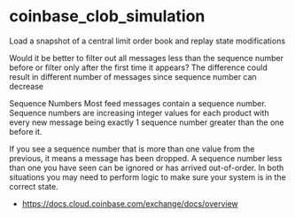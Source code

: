 # coinbase_clob_simulation
Load a snapshot of a central limit order book and replay state modifications 


Would it be better to filter out all messages less than the sequence number before or filter only after the first time it appears? The difference could result in different number of messages since sequence number can decrease


Sequence Numbers
Most feed messages contain a sequence number. Sequence numbers are increasing integer values for each product with every new message being exactly 1 sequence number greater than the one before it.

If you see a sequence number that is more than one value from the previous, it means a message has been dropped. A sequence number less than one you have seen can be ignored or has arrived out-of-order. In both situations you may need to perform logic to make sure your system is in the correct state.


- https://docs.cloud.coinbase.com/exchange/docs/overview



